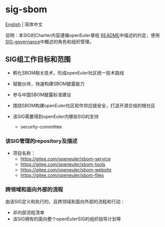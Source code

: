
# sig-sbom
[English](./sig-intelligence.md) | 简体中文


说明：本SIG的Charter内容遵循openEuler章程 [README](/zh/governance/README.md)中描述的约定，使用[SIG-governance](/zh/technical-committee/governance/SIG-governance.md)中概述的角色和组织管理。

## SIG组工作目标和范围

- 孵化SBOM相关技术，形成openEuler社区统一技术路线
- 赋能伙伴，快速构建SBOM披露能力
- 参与中国SBOM披露标准建设
- 围绕SBOM构建openEuler社区软件供应链安全，打造开源合规的根社区

- 该SIG需要得到openEuler内哪些SIG的支持
    - security-committee


### 该SIG管理的repository及描述

- 项目名称：
    - https://gitee.com/openeuler/sbom-service
    - https://gitee.com/openeuler/sbom-tools
    - https://gitee.com/openeuler/sbom-website
    - https://gitee.com/openeuler/sbom-files


### 跨领域和面向外部的流程

由该SIG定义和执行的，且跨领域和面向外部的流程和行动：

- 非内部流程清单
- 该SIG拥有的面向整个openEulerSIG的组织指导计划等


